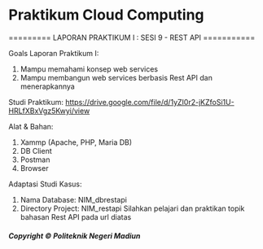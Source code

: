 # Praktikum Cloud Computing

========= LAPORAN PRAKTIKUM I : SESI 9 - REST API ===========

Goals Laporan Praktikum I:

1. Mampu memahami konsep web services
2. Mampu membangun web services berbasis Rest API dan menerapkannya

Studi Praktikum: 
https://drive.google.com/file/d/1yZI0r2-jKZfoSi1U-HRLfXBxVgz5Kwyi/view

Alat & Bahan:
1. Xammp (Apache, PHP, Maria DB)
2. DB Client
2. Postman
3. Browser

Adaptasi Studi Kasus:
1. Nama Database: NIM_dbrestapi
2. Directory Project: NIM_restapi
Silahkan pelajari dan praktikan topik bahasan Rest API pada url 
diatas

##### Copyright © Politeknik Negeri Madiun
